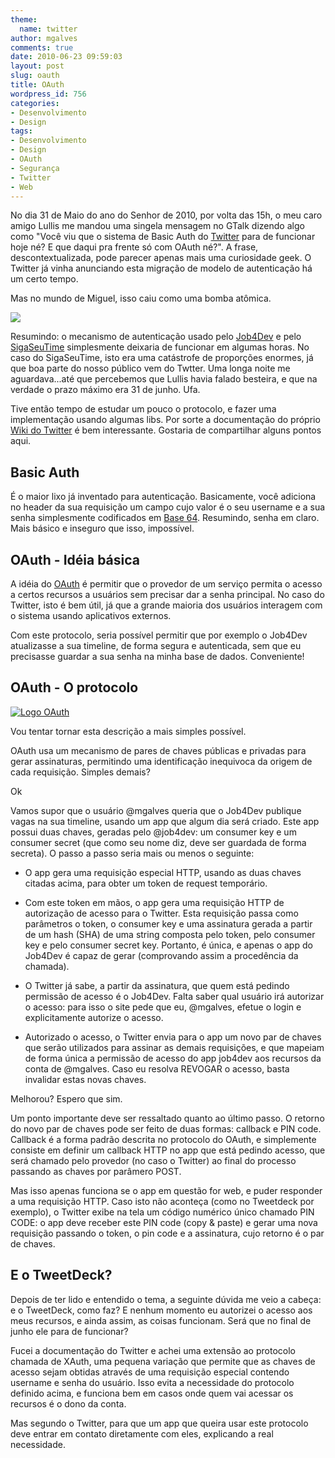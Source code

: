 ```yaml
---
theme:
  name: twitter
author: mgalves
comments: true
date: 2010-06-23 09:59:03
layout: post
slug: oauth
title: OAuth
wordpress_id: 756
categories:
- Desenvolvimento
- Design
tags:
- Desenvolvimento
- Design
- OAuth
- Segurança
- Twitter
- Web
---
```


No dia 31 de Maio do ano do Senhor de 2010, por volta das 15h, o meu caro amigo Lullis me mandou uma singela mensagem no GTalk dizendo algo como "Você viu que o sistema de Basic Auth do [Twitter](http://twitter.com) para de funcionar hoje né? E que daqui pra frente só com OAuth né?". A frase, descontextualizada, pode parecer apenas mais uma curiosidade geek. O Twitter já vinha anunciando esta migração de modelo de autenticação há um certo tempo.

Mas no mundo de Miguel, isso caiu como uma bomba atômica.

[![]({{BASE_PATH}}/images/2010-06-23-oauth/network_security.jpg)]({{BASE_PATH}}/images/2010-06-23-oauth/network_security.jpg)

Resumindo: o mecanismo de autenticação usado pelo [Job4Dev](http://job4dev.com) e pelo [SigaSeuTime](http://www.sigaseutime.com.br) simplesmente deixaria de funcionar em algumas horas. No caso do SigaSeuTime, isto era uma catástrofe de proporções enormes, já que boa parte do nosso público vem do Twtter. Uma longa noite me aguardava...até que percebemos que Lullis havia falado besteira, e que na verdade o prazo máximo era 31 de junho. Ufa.

Tive então tempo de estudar um pouco o protocolo, e fazer uma implementação usando algumas libs. Por sorte a documentação do próprio [Wiki do Twitter](http://apiwiki.twitter.com/) é bem interessante. Gostaria de compartilhar alguns pontos aqui.


## Basic Auth


É o maior lixo já inventado para autenticação. Basicamente, você adiciona no header da sua requisição um campo cujo valor é o seu username e a sua senha simplesmente codificados em [Base 64](http://en.wikipedia.org/wiki/Base64). Resumindo, senha em claro. Mais básico e inseguro que isso, impossível.


## OAuth - Idéia básica


A idéia do [OAuth](http://oauth.net/) é permitir que o provedor de um serviço permita o acesso a certos recursos a usuários sem precisar dar a senha principal. No caso do Twitter, isto é bem útil, já que a grande maioria dos usuários interagem com o sistema usando aplicativos externos.

Com este protocolo, seria possível permitir que por exemplo o Job4Dev atualizasse a sua timeline, de forma segura e autenticada, sem que eu precisasse guardar a sua senha na minha base de dados. Conveniente!


## OAuth - O protocolo


[![Logo OAuth]({{BASE_PATH}}/images/2010-06-23-oauth/oauth-logo.png)](http://oauth.net)

Vou tentar tornar esta descrição a mais simples possível.

OAuth usa um mecanismo de pares de chaves públicas e privadas para gerar assinaturas, permitindo uma identificação inequivoca da origem de cada requisição. Simples demais?

Ok

Vamos supor que o usuário @mgalves queria que o Job4Dev publique vagas na sua timeline, usando um app que algum dia será criado. Este app possui duas chaves, geradas pelo @job4dev: um consumer key e um consumer secret (que como seu nome diz, deve ser guardada de forma secreta). O passo a passo seria mais ou menos o seguinte:



	
  * O app gera uma requisição especial HTTP, usando as duas chaves citadas acima, para obter um token de request temporário.

	
  * Com este token em mãos, o app gera uma requisição HTTP de autorização de acesso para o Twitter. Esta requisição passa como parâmetros o token, o consumer key e uma assinatura gerada a partir de um hash (SHA) de uma string composta pelo token, pelo consumer key e pelo consumer secret key. Portanto, é única, e apenas o app do Job4Dev é capaz de gerar (comprovando assim a procedência da chamada).

	
  * O Twitter já sabe, a partir da assinatura, que quem está pedindo permissão de acesso é o Job4Dev. Falta saber qual usuário irá autorizar o acesso: para isso o site pede que eu, @mgalves, efetue o login e explicitamente autorize o acesso.

	
  * Autorizado o acesso, o Twitter envia para o app um novo par de chaves que serão utilizados para assinar as demais requisições, e que mapeiam de forma única a permissão de acesso do app job4dev aos recursos da conta de @mgalves. Caso eu resolva REVOGAR o acesso, basta invalidar estas novas chaves.


Melhorou? Espero que sim.

Um ponto importante deve ser ressaltado quanto ao último passo. O retorno do novo par de chaves pode ser feito de duas formas: callback e PIN code. Callback é a forma padrão descrita no protocolo do OAuth, e simplemente consiste em definir um callback HTTP no app que está pedindo acesso, que será chamado pelo provedor (no caso o Twitter) ao final do processo passando as chaves por parâmero POST.

Mas isso apenas funciona se o app em questão for web, e puder responder a uma requisição HTTP. Caso isto não aconteça (como no Tweetdeck por exemplo), o Twitter exibe na tela um código numérico único chamado PIN CODE: o app deve receber este PIN code (copy & paste) e gerar uma nova requisição passando o token, o pin code e a assinatura, cujo retorno é o par de chaves.


## E o TweetDeck?


Depois de ter lido e entendido o tema, a seguinte dúvida me veio a cabeça: e o TweetDeck, como faz? E nenhum momento eu autorizei o acesso aos meus recursos, e ainda assim, as coisas funcionam. Será que no final de junho ele para de funcionar?

Fucei a documentação do Twitter e achei uma extensão ao protocolo chamada de XAuth, uma pequena variação que permite que as chaves de acesso sejam obtidas através de uma requisição especial contendo username e senha do usuário. Isso evita a necessidade do protocolo definido acima, e funciona bem em casos onde quem vai acessar os recursos é o dono da conta.

Mas segundo o Twitter, para que um app que queira usar este protocolo deve entrar em contato diretamente com eles, explicando a real necessidade.
